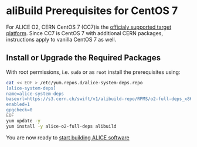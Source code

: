 aliBuild Prerequisites for CentOS 7
===================================

For ALICE O2, CERN CentOS 7 (CC7)is the [officialy supported target platform](https://indico.cern.ch/event/642232/#3-wp3-common-tools-and-softwar). Since CC7 is CentOS 7 with additional CERN packages, instructions apply to vanilla CentOS 7 as well.

## Install or Upgrade the Required Packages

With root permissions, i.e. `sudo` or as `root` install the prerequisites using:

```bash
cat << EOF > /etc/yum.repos.d/alice-system-deps.repo
[alice-system-deps]
name=alice-system-deps
baseurl=https://s3.cern.ch/swift/v1/alibuild-repo/RPMS/o2-full-deps_x86-64/
enabled=1
gpgcheck=0
EOF
yum update -y
yum install -y alice-o2-full-deps alibuild
```

You are now ready to [start building ALICE software](README.md#get-or-upgrade-alibuild)

